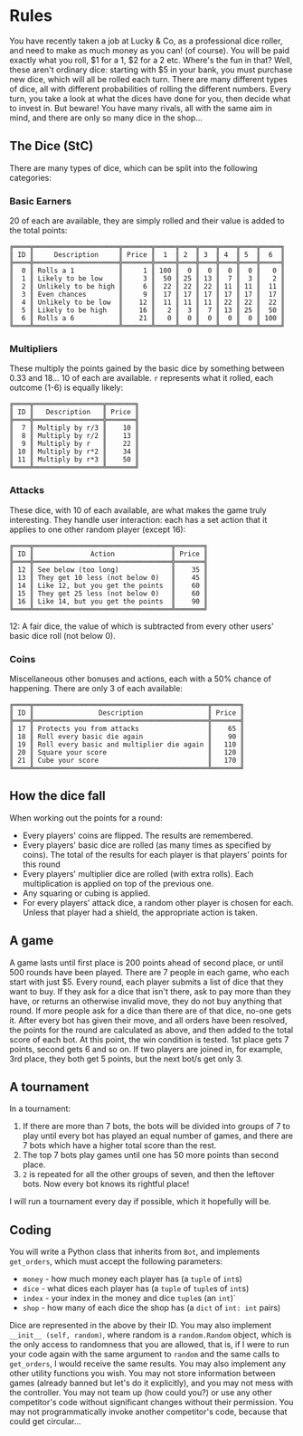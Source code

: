 # Rules
You have recently taken a job at Lucky & Co, as a professional dice roller, and need to make as much money as you can! (of course). You will be paid exactly what you roll, $1 for a 1, $2 for a 2 etc. Where's the fun in that? Well, these aren't ordinary dice: starting with $5 in your bank, you must purchase new dice, which will all be rolled each turn. There are many different types of dice, all with different probabilities of rolling the different numbers. Every turn, you take a look at what the dices have done for you, then decide what to invest in. But beware! You have many rivals, all with the same aim in mind, and there are only so many dice in the shop...

## The Dice (StC)
There are many types of dice, which can be split into the following categories:
### Basic Earners
20 of each are available, they are simply rolled and their value is added to the total points:
```none
╔════╦═════════════════════╦═══════╦═════╦════╦════╦════╦════╦═════╗
║ ID ║     Description     ║ Price ║  1  ║ 2  ║ 3  ║ 4  ║ 5  ║  6  ║
╠════╬═════════════════════╬═══════╬═════╬════╬════╬════╬════╬═════╣
║  0 ║ Rolls a 1           ║     1 ║ 100 ║  0 ║  0 ║  0 ║  0 ║   0 ║
║  1 ║ Likely to be low    ║     3 ║  50 ║ 25 ║ 13 ║  7 ║  3 ║   2 ║
║  2 ║ Unlikely to be high ║     6 ║  22 ║ 22 ║ 22 ║ 11 ║ 11 ║  11 ║
║  3 ║ Even chances        ║     9 ║  17 ║ 17 ║ 17 ║ 17 ║ 17 ║  17 ║
║  4 ║ Unlikely to be low  ║    12 ║  11 ║ 11 ║ 11 ║ 22 ║ 22 ║  22 ║
║  5 ║ Likely to be high   ║    16 ║   2 ║  3 ║  7 ║ 13 ║ 25 ║  50 ║
║  6 ║ Rolls a 6           ║    21 ║   0 ║  0 ║  0 ║  0 ║  0 ║ 100 ║
╚════╩═════════════════════╩═══════╩═════╩════╩════╩════╩════╩═════╝
```
### Multipliers
These multiply the points gained by the basic dice by something between 0.33 and 18... 10 of each are available. `r` represents what it rolled, each outcome (1-6) is equally likely:
```none
╔════╦═════════════════╦═══════╗
║ ID ║   Description   ║ Price ║
╠════╬═════════════════╬═══════╣
║  7 ║ Multiply by r/3 ║    10 ║
║  8 ║ Multiply by r/2 ║    13 ║
║  9 ║ Multiply by r   ║    22 ║
║ 10 ║ Multiply by r*2 ║    34 ║
║ 11 ║ Multiply by r*3 ║    50 ║
╚════╩═════════════════╩═══════╝
```
### Attacks
These dice, with 10 of each available, are what makes the game truly interesting. They handle user interaction: each has a set action that it applies to one other random player (except 16):
```none
╔════╦══════════════════════════════════╦═══════╗
║ ID ║              Action              ║ Price ║
╠════╬══════════════════════════════════╬═══════╣
║ 12 ║ See below (too long)             ║    35 ║
║ 13 ║ They get 10 less (not below 0)   ║    45 ║
║ 14 ║ Like 12, but you get the points  ║    60 ║
║ 15 ║ They get 25 less (not below 0)   ║    60 ║
║ 16 ║ Like 14, but you get the points  ║    90 ║
╚════╩══════════════════════════════════╩═══════╝
```
12: A fair dice, the value of which is subtracted from every other users' basic dice roll (not below 0).
### Coins
Miscellaneous other bonuses and actions, each with a 50% chance of happening. There are only 3 of each available:
```none
╔════╦═══════════════════════════════════════════╦═══════╗
║ ID ║                Description                ║ Price ║
╠════╬═══════════════════════════════════════════╬═══════╣
║ 17 ║ Protects you from attacks                 ║    65 ║
║ 18 ║ Roll every basic die again                ║    90 ║
║ 19 ║ Roll every basic and multiplier die again ║   110 ║
║ 20 ║ Square your score                         ║   120 ║
║ 21 ║ Cube your score                           ║   170 ║
╚════╩═══════════════════════════════════════════╩═══════╝
```

## How the dice fall
When working out the points for a round:

 - Every players' coins are flipped. The results are remembered.
 - Every players' basic dice are rolled (as many times as specified by coins). The total of the results for each player is that players' points for this round
 - Every players' multiplier dice are rolled (with extra rolls). Each multiplication is applied on top of the previous one.
 - Any squaring or cubing is applied.
 - For every players' attack dice, a random other player is chosen for each. Unless that player had a shield, the appropriate action is taken.

## A game
A game lasts until first place is 200 points ahead of second place, or until 500 rounds have been played. There are 7 people in each game, who each start with just $5. Every round, each player submits a list of dice that they want to buy. If they ask for a dice that isn't there, ask to pay more than they have, or returns an otherwise invalid move, they do not buy anything that round. If more people ask for a dice than there are of that dice, no-one gets it. After every bot has given their move, and all orders have been resolved, the points for the round are calculated as above, and then added to the total score of each bot. At this point, the win condition is tested. 1st place gets 7 points, second gets 6 and so on. If two players are joined in, for example, 3rd place, they both get 5 points, but the next bot/s get only 3.

## A tournament
In a tournament:

 1. If there are more than 7 bots, the bots will be divided into groups of 7 to play until every bot has played an equal number of games, and there are 7 bots which have a higher total score than the rest.
 2. The top 7 bots play games until one has 50 more points than second place. 
 3. `2` is repeated for all the other groups of seven, and then the leftover bots. Now every bot knows its rightful place!

I will run a tournament every day if possible, which it hopefully will be.

## Coding
You will write a Python class that inherits from `Bot`, and implements `get_orders`, which must accept the following parameters:

 - `money` - how much money each player has (a `tuple` of `int`s)
 - `dice` - what dices each player has (a `tuple` of `tuple`s of `int`s)
 - `index` - your index in the money and dice `tuple`s (an `int`)`
 - `shop` - how many of each dice the shop has (a `dict` of `int: int` pairs)  

Dice are represented in the above by their ID. You may also implement `__init__ (self, random)`, where random is a `random.Random` object, which is the only access to randomness that you are allowed, that is, if I were to run your code again with the same argument to `random` and the same calls to `get_orders`, I would receive the same results. You may also implement any other utility functions you wish. You may not store information between games (already banned but let's do it explicitly), and you may not mess with the controller. You may not team up (how could you?) or use any other competitor's code without significant changes without their permission. You may not programmatically invoke another competitor's code, because that could get circular...
